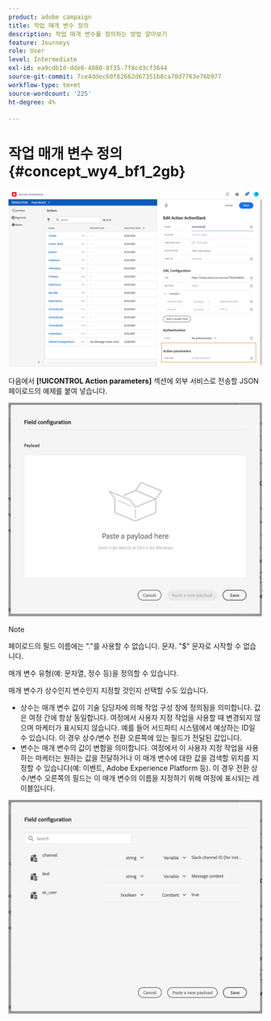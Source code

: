 ```yaml
---
product: adobe campaign
title: 작업 매개 변수 정의
description: 작업 매개 변수를 정의하는 방법 알아보기
feature: Journeys
role: User
level: Intermediate
exl-id: ea9cdb1d-dde6-4080-8f35-7f8cd3cf3644
source-git-commit: 7ce4ddec60f62662d67351b8ca70d7763e76b977
workflow-type: tm+mt
source-wordcount: '225'
ht-degree: 4%

---
```


# 작업 매개 변수 정의 {#concept_wy4_bf1_2gb}

![](../assets/messageparameterssection.png)

다음에서 **[!UICONTROL Action parameters]** 섹션에 외부 서비스로 전송할 JSON 페이로드의 예제를 붙여 넣습니다.

![](../assets/customactionpayloadmessage.png)

>[!NOTE]
>
>페이로드의 필드 이름에는 &quot;.&quot;를 사용할 수 없습니다. 문자. &quot;$&quot; 문자로 시작할 수 없습니다.

매개 변수 유형(예: 문자열, 정수 등)을 정의할 수 있습니다.

매개 변수가 상수인지 변수인지 지정할 것인지 선택할 수도 있습니다.

* 상수는 매개 변수 값이 기술 담당자에 의해 작업 구성 창에 정의됨을 의미합니다. 값은 여정 간에 항상 동일합니다. 여정에서 사용자 지정 작업을 사용할 때 변경되지 않으며 마케터가 표시되지 않습니다. 예를 들어 서드파티 시스템에서 예상하는 ID일 수 있습니다. 이 경우 상수/변수 전환 오른쪽에 있는 필드가 전달된 값입니다.
* 변수는 매개 변수의 값이 변함을 의미합니다. 여정에서 이 사용자 지정 작업을 사용하는 마케터는 원하는 값을 전달하거나 이 매개 변수에 대한 값을 검색할 위치를 지정할 수 있습니다(예: 이벤트, Adobe Experience Platform 등). 이 경우 전환 상수/변수 오른쪽의 필드는 이 매개 변수의 이름을 지정하기 위해 여정에 표시되는 레이블입니다.

![](../assets/customactionpayloadmessage2.png)
